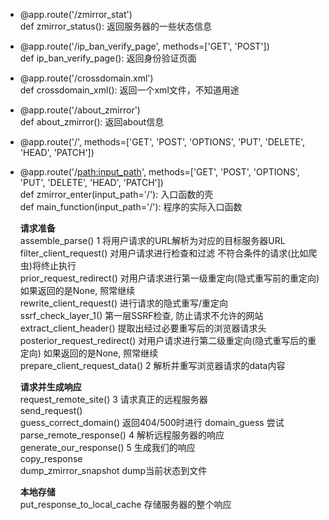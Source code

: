 ﻿- @app.route('/zmirror_stat')  	
    def zmirror_status():	    返回服务器的一些状态信息
	
- @app.route('/ip_ban_verify_page', methods=['GET', 'POST'])  
    def ip_ban_verify_page():	 返回身份验证页面	
	
- @app.route('/crossdomain.xml')  
    def crossdomain_xml():	    返回一个xml文件，不知道用途
	
- @app.route('/about_zmirror')  
    def about_zmirror():		   返回about信息
	
- @app.route('/', methods=['GET', 'POST', 'OPTIONS', 'PUT', 'DELETE', 'HEAD', 'PATCH'])  			
- @app.route('/<path:input_path>', methods=['GET', 'POST', 'OPTIONS', 'PUT', 'DELETE', 'HEAD', 'PATCH'])  
    def zmirror_enter(input_path='/'):	    入口函数的壳  	  
    def main_function(input_path='/'):	 程序的实际入口函数   
	
    **请求准备**   	  
    assemble_parse()	1 将用户请求的URL解析为对应的目标服务器URL  	  
    filter_client_request()	对用户请求进行检查和过滤	不符合条件的请求(比如爬虫)将终止执行    
    prior_request_redirect()	对用户请求进行第一级重定向(隐式重写前的重定向)	如果返回的是None, 照常继续    
    rewrite_client_request()	进行请求的隐式重写/重定向  	  
    ssrf_check_layer_1()	第一层SSRF检查, 防止请求不允许的网站   
    extract_client_header()	提取出经过必要重写后的浏览器请求头	    
    posterior_request_redirect()	对用户请求进行第二级重定向(隐式重写后的重定向)	如果返回的是None, 照常继续    
    prepare_client_request_data()	2 解析并重写浏览器请求的data内容  	  
	
    **请求并生成响应**  
    request_remote_site()	3 请求真正的远程服务器  	  
    send_request()	    
    guess_correct_domain()	返回404/500时进行 domain_guess 尝试    
    parse_remote_response()	4 解析远程服务器的响应	    
    generate_our_response()	5 生成我们的响应	    
    copy_response	    
    dump_zmirror_snapshot	dump当前状态到文件    
	
    **本地存储**	        
    put_response_to_local_cache	存储服务器的整个响应	    
